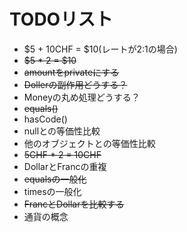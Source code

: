 # TODOリスト

* $5 + 10CHF = $10(レートが2:1の場合)
* ~~$5 * 2 = $10~~
* ~~amountをprivateにする~~
* ~~Dollerの副作用どうする？~~
* Moneyの丸め処理どうする？
* ~~equals()~~
* hasCode()
* nullとの等価性比較
* 他のオブジェクトとの等価性比較
* ~~5CHF * 2 = 10CHF~~
* DollarとFrancの重複
* ~~equalsの一般化~~
* timesの一般化
* ~~FrancとDollarを比較する~~
* 通貨の概念